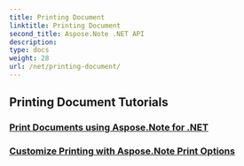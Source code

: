 ```yaml
---
title: Printing Document
linktitle: Printing Document
second_title: Aspose.Note .NET API
description: 
type: docs
weight: 28
url: /net/printing-document/
---
```


## Printing Document Tutorials
### [Print Documents using Aspose.Note for .NET](./print-documents/)
### [Customize Printing with Aspose.Note Print Options](./customize-printing-options/)
